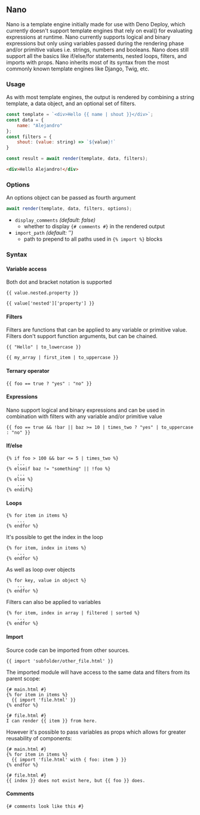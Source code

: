 ## Nano
Nano is a template engine initially made for use with Deno Deploy, which currently doesn't support template engines that rely on eval() for evaluating expressions at runtime. Nano currently supports logical and binary expressions but only using variables passed during the rendering phase and/or primitive values i.e. strings, numbers and booleans. Nano does still support all the basics like if/else/for statements, nested loops, filters, and imports with props. Nano inherits most of its syntax from the most commonly known template engines like Django, Twig, etc.

### Usage
As with most template engines, the output is rendered by combining a string template, a data object, and an optional set of filters.
```js
const template = `<div>Hello {{ name | shout }}</div>`;
const data = {
	name: "Alejandro"
};
const filters = {
	shout: (value: string) => `${value}!`
}

const result = await render(template, data, filters);
```

```html
<div>Hello Alejandro!</div>
```

### Options
An options object can be passed as fourth argument

```js
await render(template, data, filters, options);
```

- `display_comments` _(default: false)_ 
  - whether to display `{# comments #}` in the rendered output
- `import_path` _(default: '')_ 
  - path to prepend to all paths used in `{% import %}` blocks

### Syntax

#### Variable access
Both dot and bracket notation is supported
```twig
{{ value.nested.property }}
```
```twig
{{ value['nested']['property'] }}
```

#### Filters
Filters are functions that can be applied to any variable or primitive value. Filters don't support function arguments, but can be chained.
```twig
{{ "Hello" | to_lowercase }}
```
```twig
{{ my_array | first_item | to_uppercase }}
```

#### Ternary operator
```twig
{{ foo == true ? "yes" : "no" }}
```

#### Expressions
Nano support logical and binary expressions and can be used in combination with filters with any variable and/or primitive value
```twig
{{ foo == true && !bar || baz >= 10 | times_two ? "yes" | to_uppercase : "no" }}
```

#### If/else
```twig
{% if foo > 100 && bar <= 5 | times_two %}
	...
{% elseif baz != "something" || !foo %}
	...
{% else %}
	...
{% endif%}
```

#### Loops
```twig
{% for item in items %}
	...
{% endfor %}
```
It's possible to get the index in the loop
```twig
{% for item, index in items %}
	...
{% endfor %}
```
As well as loop over objects
```twig
{% for key, value in object %}
	...
{% endfor %}
```
Filters can also be applied to variables
```twig
{% for item, index in array | filtered | sorted %}
	...
{% endfor %}
```

#### Import
Source code can be imported from other sources.
```twig
{{ import 'subfolder/other_file.html' }}
```
The imported module will have access to the same data and filters from its parent scope:
```twig
{# main.html #}
{% for item in items %}
  {{ import 'file.html' }}
{% endfor %}

{# file.html #}
I can render {{ item }} from here.
```
However it's possible to pass variables as props which allows for greater reusability of components:
```twig
{# main.html #}
{% for item in items %}
  {{ import 'file.html' with { foo: item } }}
{% endfor %}

{# file.html #}
{{ index }} does not exist here, but {{ foo }} does.
```

#### Comments
```twig
{# comments look like this #}
```
